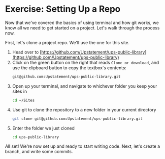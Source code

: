 # Exercise: Setting Up a Repo

Now that we've covered the basics of using terminal and how git works, we know all we need to get started on a project. Let's walk through the process now.

First, let's clone a project repo. We'll use the one for this site.

1. Head over to [https://github.com/Upstatement/ups-public-library](https://github.com/Upstatement/ups-public-library)
1. Click on the green button on the right that reads `Clone or download`, and use the clipboard button to copy the textbox's contents:
   ```sh
   git@github.com:Upstatement/ups-public-library.git
   ```
1. Open up your terminal, and navigate to whichever folder you keep your sites in
   ```sh
   cd ~/Sites
   ```
1. Use git to clone the repository to a new folder in your current directory
   ```sh
   git clone git@github.com:Upstatement/ups-public-library.git
   ```
1. Enter the folder we just cloned
   ```sh
   cd ups-public-library
   ```

All set! We're now set up and ready to start writing code. Next, let's create a branch, and write some commits.
